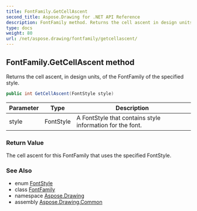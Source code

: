 ```yaml
---
title: FontFamily.GetCellAscent
second_title: Aspose.Drawing for .NET API Reference
description: FontFamily method. Returns the cell ascent in design units of the FontFamily of the specified style
type: docs
weight: 80
url: /net/aspose.drawing/fontfamily/getcellascent/
---
```

## FontFamily.GetCellAscent method

Returns the cell ascent, in design units, of the FontFamily of the specified style.

```csharp
public int GetCellAscent(FontStyle style)
```

| Parameter | Type | Description |
| --- | --- | --- |
| style | FontStyle | A FontStyle that contains style information for the font. |

### Return Value

The cell ascent for this FontFamily that uses the specified FontStyle.

### See Also

* enum [FontStyle](../../fontstyle/)
* class [FontFamily](../)
* namespace [Aspose.Drawing](../../fontfamily/)
* assembly [Aspose.Drawing.Common](../../../)


